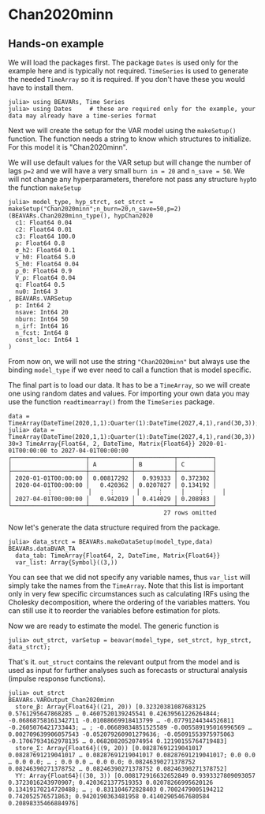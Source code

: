 # Chan2020minn

## Hands-on example 

We will load the packages first. The package `Dates` is used only for the example here and is typically not required. `TimeSeries` is used to generate the needed `TimeArray` so it is required.  If you don't have these you would have to install them.
```
julia> using BEAVARs, Time Series
julia> using Dates     # these are required only for the example, your data may already have a time-series format
```

Next we will create the setup for the VAR model using the `makeSetup()` function. The function needs a string to know which structures to initialize. For this model it is "Chan2020minn". 

We will use default values for the VAR setup  but will change the number of lags `p=2` and we will have a very small `burn in = 20` and `n_save = 50`. We will not change any hyperparameters, therefore not pass any structure `hyp`to the function `makeSetup`

```
julia> model_type, hyp_strct, set_strct = makeSetup("Chan2020minn";n_burn=20,n_save=50,p=2)
(BEAVARs.Chan2020minn_type(), hypChan2020
  c1: Float64 0.04
  c2: Float64 0.01
  c3: Float64 100.0
  ρ: Float64 0.8
  σ_h2: Float64 0.1
  v_h0: Float64 5.0
  S_h0: Float64 0.04
  ρ_0: Float64 0.9
  V_ρ: Float64 0.04
  q: Float64 0.5
  nu0: Int64 3
, BEAVARs.VARSetup
  p: Int64 2
  nsave: Int64 20
  nburn: Int64 50
  n_irf: Int64 16
  n_fcst: Int64 8
  const_loc: Int64 1
)
```
From now on, we will not use the string `"Chan2020minn"` but always use the binding `model_type` if we ever need to call a function that is model specific.

The final part is to load our data. It has to be a `TimeArray`, so we will create one using random dates and values. For importing your own data you may use the function `readtimearray()` from the `TimeSeries` package.
```
data = TimeArray(DateTime(2020,1,1):Quarter(1):DateTime(2027,4,1),rand(30,3));
julia> data = TimeArray(DateTime(2020,1,1):Quarter(1):DateTime(2027,4,1),rand(30,3))
30×3 TimeArray{Float64, 2, DateTime, Matrix{Float64}} 2020-01-01T00:00:00 to 2027-04-01T00:00:00
┌─────────────────────┬────────────┬───────────┬──────────┐
│                     │ A          │ B         │ C        │
├─────────────────────┼────────────┼───────────┼──────────┤
│ 2020-01-01T00:00:00 │ 0.00817292 │  0.939333 │ 0.372302 │
│ 2020-04-01T00:00:00 │   0.420362 │ 0.0207827 │ 0.134192 │
│          ⋮          │     ⋮      │     ⋮     │    ⋮     │
│ 2027-04-01T00:00:00 │   0.942019 │  0.414029 │ 0.208983 │
└─────────────────────┴────────────┴───────────┴──────────┘
                                            27 rows omitted

```

Now let's generate the data structure required from the package.

```
julia> data_strct = BEAVARs.makeDataSetup(model_type,data)
BEAVARs.dataBVAR_TA
  data_tab: TimeArray{Float64, 2, DateTime, Matrix{Float64}}
  var_list: Array{Symbol}((3,))
``` 
You can see that we did not specify any variable names, thus `var_list` will simply take the names from the `TimeArray`. Note that this list is important only in very few specific circumstances such as calculating IRFs using the Cholesky decomposition, where the ordering of the variables matters. You can still use it to reorder the variables before estimation for plots.

Now we are ready to estimate the model. The generic function is 
```
julia> out_strct, varSetup = beavar(model_type, set_strct, hyp_strct, data_strct);
```

That's it. `out_struct` contains the relevant output from the model and is used as input for further analyses such as forecasts or structural analysis (impulse response functions).

```
julia> out_strct
BEAVARs.VAROutput_Chan2020minn
  store_β: Array{Float64}((21, 20)) [0.32320381087683125 0.5761295647868285 … 0.4607520139245541 0.42639561226264844; -0.06868758161342711 -0.01088669918413799 … -0.07791244344526811 -0.2605076421733443; … ; -0.06689834851525589 -0.005589195016996569 … 0.002709639906057543 -0.052079260901279636; -0.05091553975975063 -0.17067934162978135 … 0.0682082052074954 0.12190155764719483]
  store_Σ: Array{Float64}((9, 20)) [0.08287691219041017 0.08287691219041017 … 0.08287691219041017 0.08287691219041017; 0.0 0.0 … 0.0 0.0; … ; 0.0 0.0 … 0.0 0.0; 0.08246390271378752 0.08246390271378752 … 0.08246390271378752 0.08246390271378752]
  YY: Array{Float64}((30, 3)) [0.008172916632652849 0.9393327809093057 0.3723016243970907; 0.4203621377519353 0.02078266995620126 0.13419170214720488; … ; 0.831104672828403 0.7002479005194212 0.742052576571863; 0.9420190363481958 0.41402905467680584 0.20898335466884976]
```